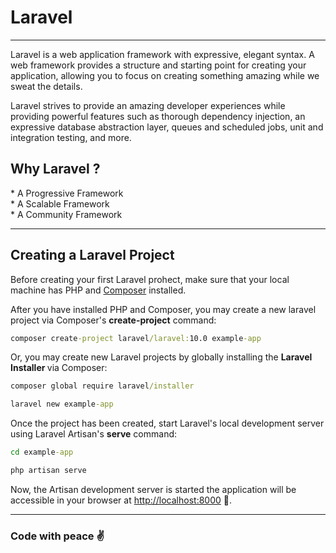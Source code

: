 # Laravel
<hr>
<p> Laravel is a web application framework with expressive, elegant syntax. A web framework provides a structure and starting point for creating your application, allowing you to focus on creating something amazing while we sweat the details. </p>
<p> Laravel strives to provide an amazing developer experiences while providing powerful features such as thorough dependency injection, an expressive database abstraction layer, queues and scheduled jobs, unit and integration testing, and more. </p>

<h2>Why Laravel ?</h2>
* A Progressive Framework <br>
* A Scalable Framework <br>
* A Community Framework <br>

<hr>
<h2> Creating a Laravel Project </h2>
<p> Before creating your first Laravel prohect, make sure that your local machine has PHP and <a href="https://getcomposer.org/download/">Composer</a> installed. </p>
<p>After you have installed PHP and Composer, you may create a new laravel project via Composer's <b>create-project</b> command:</p>

```cmd  
composer create-project laravel/laravel:10.0 example-app
```

<p> Or, you may create new Laravel projects by globally installing the <b> Laravel Installer </b> via Composer: </p>

```cmd
composer global require laravel/installer  

laravel new example-app
```
<p> Once the project has been created, start Laravel's local development server using Laravel Artisan's <b> serve</b> command:

```cmd
cd example-app

php artisan serve
```
<p>Now, the Artisan development server is started the application will be accessible in your browser at <a href="http://localhost:8000">http://localhost:8000</a> 🚀.

<hr>
<h3>Code with peace ✌️</h3>

